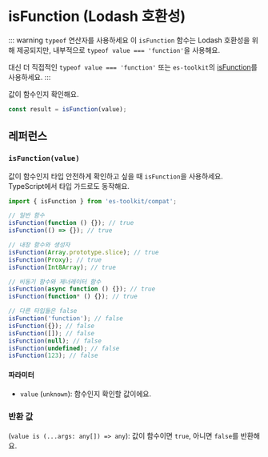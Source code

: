 # isFunction (Lodash 호환성)

::: warning `typeof` 연산자를 사용하세요
이 `isFunction` 함수는 Lodash 호환성을 위해 제공되지만, 내부적으로 `typeof value === 'function'`을 사용해요.

대신 더 직접적인 `typeof value === 'function'` 또는 `es-toolkit`의 [isFunction](../../predicate/isFunction.md)를 사용하세요.
:::

값이 함수인지 확인해요.

```typescript
const result = isFunction(value);
```

## 레퍼런스

### `isFunction(value)`

값이 함수인지 타입 안전하게 확인하고 싶을 때 `isFunction`을 사용하세요. TypeScript에서 타입 가드로도 동작해요.

```typescript
import { isFunction } from 'es-toolkit/compat';

// 일반 함수
isFunction(function () {}); // true
isFunction(() => {}); // true

// 내장 함수와 생성자
isFunction(Array.prototype.slice); // true
isFunction(Proxy); // true
isFunction(Int8Array); // true

// 비동기 함수와 제너레이터 함수
isFunction(async function () {}); // true
isFunction(function* () {}); // true

// 다른 타입들은 false
isFunction('function'); // false
isFunction({}); // false
isFunction([]); // false
isFunction(null); // false
isFunction(undefined); // false
isFunction(123); // false
```

#### 파라미터

- `value` (`unknown`): 함수인지 확인할 값이에요.

### 반환 값

(`value is (...args: any[]) => any`): 값이 함수이면 `true`, 아니면 `false`를 반환해요.
